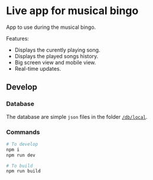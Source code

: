 # Live app for musical bingo

App to use during the musical bingo.

Features:

- Displays the curently playing song.
- Displays the played songs history.
- Big screen view and mobile view.
- Real-time updates.

## Develop

### Database

The database are simple `json` files in the folder [`/db/local`](db/local).

### Commands

```zsh
# To develop
npm i
npm run dev

# To build
npm run build
```
